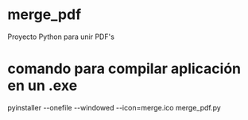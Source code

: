 # merge_pdf
Proyecto Python para unir PDF's 

# comando para compilar aplicación en un .exe
pyinstaller --onefile --windowed --icon=merge.ico merge_pdf.py